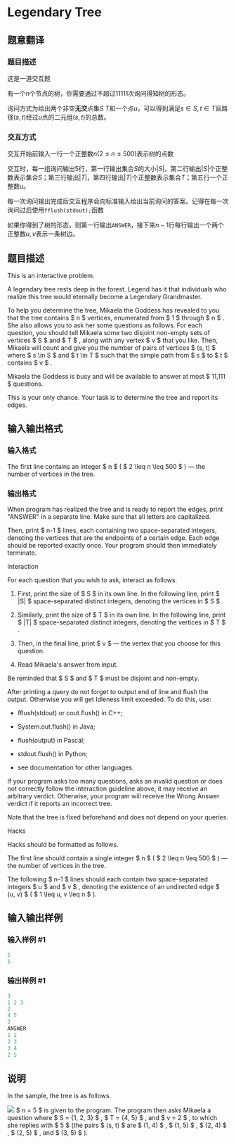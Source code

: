 # Legendary Tree

## 题意翻译

### 题目描述

这是一道交互题

有一个$n$个节点的树，你需要通过不超过$11111$次询问得知树的形态。

询问方式为给出两个非空**无交**点集$S\ T$和一个点$u$，可以得到满足$s \in S , t \in T$且路径$(s,t)$经过$u$点的二元组$(s,t)$的总数。

### 交互方式

交互开始前输入一行一个正整数$n(2 \leq n \leq 500)$表示树的点数

交互时，每一组询问输出$5$行，第一行输出集合$S$的大小$|S|$，第二行输出$|S|$个正整数表示集合$S$；第三行输出$|T|$，第四行输出$|T|$个正整数表示集合$T$；第五行一个正整数$u$。

每一次询问输出完成后交互程序会向标准输入给出当前询问的答案。记得在每一次询问过后使用`fflush(stdout);`函数

如果你得到了树的形态，则第一行输出`ANSWER`，接下来$n-1$行每行输出一个两个正整数$u,v$表示一条树边。

## 题目描述

This is an interactive problem.

A legendary tree rests deep in the forest. Legend has it that individuals who realize this tree would eternally become a Legendary Grandmaster.

To help you determine the tree, Mikaela the Goddess has revealed to you that the tree contains $ n $ vertices, enumerated from $ 1 $ through $ n $ . She also allows you to ask her some questions as follows. For each question, you should tell Mikaela some two disjoint non-empty sets of vertices $ S $ and $ T $ , along with any vertex $ v $ that you like. Then, Mikaela will count and give you the number of pairs of vertices $ (s, t) $ where $ s \in S $ and $ t \in T $ such that the simple path from $ s $ to $ t $ contains $ v $ .

Mikaela the Goddess is busy and will be available to answer at most $ 11\,111 $ questions.

This is your only chance. Your task is to determine the tree and report its edges.

## 输入输出格式

### 输入格式

The first line contains an integer $ n $ ( $ 2 \leq n \leq 500 $ ) — the number of vertices in the tree.

### 输出格式

When program has realized the tree and is ready to report the edges, print "ANSWER" in a separate line. Make sure that all letters are capitalized.

Then, print $ n-1 $ lines, each containing two space-separated integers, denoting the vertices that are the endpoints of a certain edge. Each edge should be reported exactly once. Your program should then immediately terminate.

Interaction

For each question that you wish to ask, interact as follows.

1. First, print the size of $ S $ in its own line. In the following line, print $ |S| $ space-separated distinct integers, denoting the vertices in $ S $ .

2. Similarly, print the size of $ T $ in its own line. In the following line, print $ |T| $ space-separated distinct integers, denoting the vertices in $ T $ .

3. Then, in the final line, print $ v $ — the vertex that you choose for this question.

4. Read Mikaela's answer from input.

Be reminded that $ S $ and $ T $ must be disjoint and non-empty.

After printing a query do not forget to output end of line and flush the output. Otherwise you will get Idleness limit exceeded. To do this, use:

- fflush(stdout) or cout.flush() in C++;

- System.out.flush() in Java;

- flush(output) in Pascal;

- stdout.flush() in Python;

- see documentation for other languages.

If your program asks too many questions, asks an invalid question or does not correctly follow the interaction guideline above, it may receive an arbitrary verdict. Otherwise, your program will receive the Wrong Answer verdict if it reports an incorrect tree.

Note that the tree is fixed beforehand and does not depend on your queries.

Hacks

Hacks should be formatted as follows.

The first line should contain a single integer $ n $ ( $ 2 \leq n \leq 500 $ ) — the number of vertices in the tree.

The following $ n-1 $ lines should each contain two space-separated integers $ u $ and $ v $ , denoting the existence of an undirected edge $ (u, v) $ ( $ 1 \leq u, v \leq n $ ).

## 输入输出样例

### 输入样例 #1

```cpp
5
5

```
### 输出样例 #1

```cpp
3
1 2 3
2
4 5
2
ANSWER
1 2
2 3
3 4
2 5

```
## 说明

In the sample, the tree is as follows.

![](https://cdn.luogu.com.cn/upload/vjudge_pic/CF1129E/3e95ead99a2c2448b4f1f57329ce10f7001f546b.png) $ n = 5 $ is given to the program. The program then asks Mikaela a question where $ S = \{1, 2, 3\} $ , $ T = \{4, 5\} $ , and $ v = 2 $ , to which she replies with $ 5 $ (the pairs $ (s, t) $ are $ (1, 4) $ , $ (1, 5) $ , $ (2, 4) $ , $ (2, 5) $ , and $ (3, 5) $ ).

